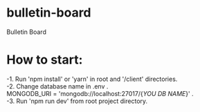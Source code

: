 # bulletin-board
Bulletin Board


# How to start:
 -1. Run 'npm install' or 'yarn'  in root and '/client' directories.  
 -2. Change database name in .env .  
    MONGODB_URI = 'mongodb://localhost:27017/{_YOU DB NAME_}' .    
 -3. Run 'npm run dev' from root project directory.

